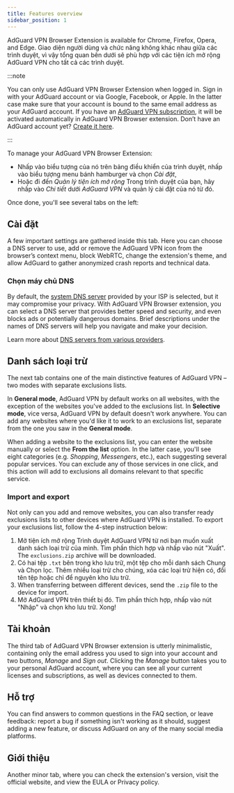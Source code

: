 ```yaml
---
title: Features overview
sidebar_position: 1
---
```


AdGuard VPN Browser Extension is available for Chrome, Firefox, Opera, and Edge. Giao diện người dùng và chức năng không khác nhau giữa các trình duyệt, vì vậy tổng quan bên dưới sẽ phù hợp với các tiện ích mở rộng AdGuard VPN cho tất cả các trình duyệt.

:::note

You can only use AdGuard VPN Browser Extension when logged in. Sign in with your AdGuard account or via Google, Facebook, or Apple. In the latter case make sure that your account is bound to the same email address as your AdGuard account. If you have an [AdGuard VPN subscription](/general/subscription), it will be activated automatically in AdGuard VPN Browser extension. Don’t have an AdGuard account yet? [Create it here](https://auth.adguard.com/registration.html).

:::

To manage your AdGuard VPN Browser Extension:

- Nhấp vào biểu tượng của nó trên bảng điều khiển của trình duyệt, nhấp vào biểu tượng menu bánh hamburger và chọn *Cài đặt*,
- Hoặc đi đến *Quản lý tiện ích mở rộng* Trong trình duyệt của bạn, hãy nhấp vào *Chi tiết* dưới *AdGuard VPN* và quản lý cài đặt của nó từ đó.

Once done, you'll see several tabs on the left:

## Cài đặt

A few important settings are gathered inside this tab. Here you can choose a DNS server to use, add or remove the AdGuard VPN icon from the browser’s context menu, block WebRTC, change the extension's theme, and allow AdGuard to gather anonymized crash reports and technical data.

### Chọn máy chủ DNS

By default, the [system DNS server](https://adguard-dns.io/kb/general/dns-filtering/#what-is-dns) provided by your ISP is selected, but it may compromise your privacy. With AdGuard VPN Browser extension, you can select a DNS server that provides better speed and security, and even blocks ads or potentially dangerous domains. Brief descriptions under the names of DNS servers will help you navigate and make your decision.

Learn more about [DNS servers from various providers](https://adguard-dns.io/kb/general/dns-providers/).

## Danh sách loại trừ

The next tab contains one of the main distinctive features of AdGuard VPN – two modes with separate exclusions lists.

In **General mode**, AdGuard VPN by default works on all websites, with the exception of the websites you've added to the exclusions list. In **Selective mode**, vice versa, AdGuard VPN by default doesn't work anywhere. You can add any websites where you'd like it to work to an exclusions list, separate from the one you saw in the **General mode**.

When adding a website to the exclusions list, you can enter the website manually or select the **From the list** option. In the latter case, you'll see eight categories (e.g. *Shopping*, *Messengers*, etc.), each suggesting several popular services. You can exclude any of those services in one click, and this action will add to exclusions all domains relevant to that specific service.

### Import and export

Not only can you add and remove websites, you can also transfer ready exclusions lists to other devices where AdGuard VPN is installed. To export your exclusions list, follow the 4-step instruction below:

1. Mở tiện ích mở rộng Trình duyệt AdGuard VPN từ nơi bạn muốn xuất danh sách loại trừ của mình. Tìm phần thích hợp và nhấp vào nút "Xuất". The `exclusions.zip` archive will be downloaded.
1. Có hai tệp `.txt` bên trong kho lưu trữ, một tệp cho mỗi danh sách Chung và Chọn lọc. Thêm nhiều loại trừ cho chúng, xóa các loại trừ hiện có, đổi tên tệp hoặc chỉ để nguyên kho lưu trữ.
1. When transferring between different devices, send the `.zip` file to the device for import.
1. Mở AdGuard VPN trên thiết bị đó. Tìm phần thích hợp, nhấp vào nút "Nhập" và chọn kho lưu trữ. Xong!

## Tài khoản

The third tab of AdGuard VPN Browser extension is utterly minimalistic, containing only the email address you used to sign into your account and two buttons, *Manage* and *Sign out*. Clicking the *Manage* button takes you to your personal AdGuard account, where you can see all your current licenses and subscriptions, as well as devices connected to them.

## Hỗ trợ

You can find answers to common questions in the FAQ section, or leave feedback: report a bug if something isn't working as it should, suggest adding a new feature, or discuss AdGuard on any of the many social media platforms.

## Giới thiệu

Another minor tab, where you can check the extension's version, visit the official website, and view the EULA or Privacy policy.

